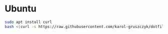 # Ubuntu
```bash
sudo apt install curl
bash <(curl -s https://raw.githubusercontent.com/karol-gruszczyk/dotfiles/master/ubuntu.sh)
```
